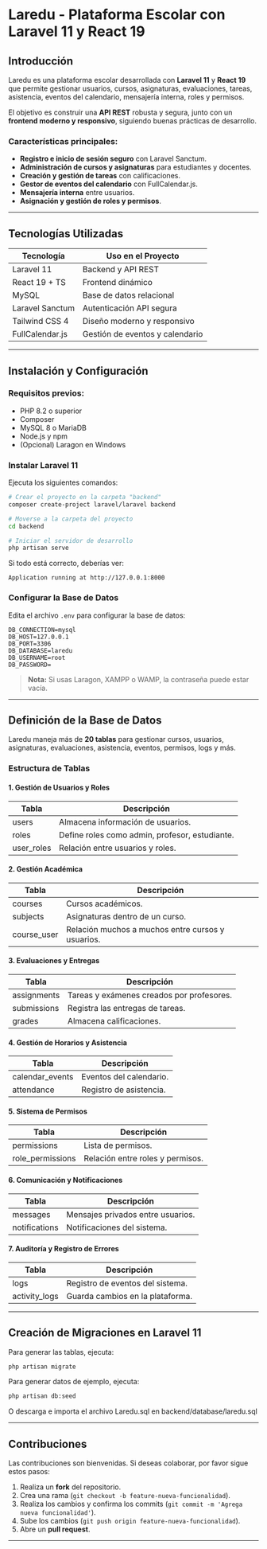 # Laredu - Plataforma Escolar con Laravel 11 y React 19

## Introducción
Laredu es una plataforma escolar desarrollada con **Laravel 11** y **React 19** que permite gestionar usuarios, cursos, asignaturas, evaluaciones, tareas, asistencia, eventos del calendario, mensajería interna, roles y permisos.

El objetivo es construir una **API REST** robusta y segura, junto con un **frontend moderno y responsivo**, siguiendo buenas prácticas de desarrollo.

### Características principales:
- **Registro e inicio de sesión seguro** con Laravel Sanctum.
- **Administración de cursos y asignaturas** para estudiantes y docentes.
- **Creación y gestión de tareas** con calificaciones.
- **Gestor de eventos del calendario** con FullCalendar.js.
- **Mensajería interna** entre usuarios.
- **Asignación y gestión de roles y permisos**.

---

## Tecnologías Utilizadas

| Tecnología        | Uso en el Proyecto                |
|--------------------|---------------------------------|
| Laravel 11        | Backend y API REST             |
| React 19 + TS     | Frontend dinámico              |
| MySQL            | Base de datos relacional       |
| Laravel Sanctum  | Autenticación API segura      |
| Tailwind CSS 4   | Diseño moderno y responsivo   |
| FullCalendar.js  | Gestión de eventos y calendario |

---

## Instalación y Configuración

### **Requisitos previos:**
- PHP 8.2 o superior
- Composer
- MySQL 8 o MariaDB
- Node.js y npm
- (Opcional) Laragon en Windows

### **Instalar Laravel 11**
Ejecuta los siguientes comandos:
```sh
# Crear el proyecto en la carpeta "backend"
composer create-project laravel/laravel backend

# Moverse a la carpeta del proyecto
cd backend

# Iniciar el servidor de desarrollo
php artisan serve
```
Si todo está correcto, deberías ver:
```
Application running at http://127.0.0.1:8000
```

### **Configurar la Base de Datos**
Edita el archivo `.env` para configurar la base de datos:
```env
DB_CONNECTION=mysql
DB_HOST=127.0.0.1
DB_PORT=3306
DB_DATABASE=laredu
DB_USERNAME=root
DB_PASSWORD=
```

> **Nota:** Si usas Laragon, XAMPP o WAMP, la contraseña puede estar vacía.

---

## Definición de la Base de Datos

Laredu maneja más de **20 tablas** para gestionar cursos, usuarios, asignaturas, evaluaciones, asistencia, eventos, permisos, logs y más.

### **Estructura de Tablas**

#### 1. **Gestión de Usuarios y Roles**
| Tabla        | Descripción |
|-------------|-------------|
| users       | Almacena información de usuarios. |
| roles       | Define roles como admin, profesor, estudiante. |
| user_roles  | Relación entre usuarios y roles. |

#### 2. **Gestión Académica**
| Tabla        | Descripción |
|-------------|-------------|
| courses     | Cursos académicos. |
| subjects    | Asignaturas dentro de un curso. |
| course_user | Relación muchos a muchos entre cursos y usuarios. |

#### 3. **Evaluaciones y Entregas**
| Tabla       | Descripción |
|------------|-------------|
| assignments | Tareas y exámenes creados por profesores. |
| submissions | Registra las entregas de tareas. |
| grades      | Almacena calificaciones. |

#### 4. **Gestión de Horarios y Asistencia**
| Tabla            | Descripción |
|-----------------|-------------|
| calendar_events | Eventos del calendario. |
| attendance      | Registro de asistencia. |

#### 5. **Sistema de Permisos**
| Tabla            | Descripción |
|-----------------|-------------|
| permissions     | Lista de permisos. |
| role_permissions | Relación entre roles y permisos. |

#### 6. **Comunicación y Notificaciones**
| Tabla       | Descripción |
|------------|-------------|
| messages   | Mensajes privados entre usuarios. |
| notifications | Notificaciones del sistema. |

#### 7. **Auditoría y Registro de Errores**
| Tabla          | Descripción |
|--------------|-------------|
| logs         | Registro de eventos del sistema. |
| activity_logs | Guarda cambios en la plataforma. |

---

## Creación de Migraciones en Laravel 11
Para generar las tablas, ejecuta:
```sh
php artisan migrate
```
Para generar datos de ejemplo, ejecuta:
```sh
php artisan db:seed
```
O descarga e importa el archivo Laredu.sql en backend/database/laredu.sql

---

## Contribuciones
Las contribuciones son bienvenidas. Si deseas colaborar, por favor sigue estos pasos:
1. Realiza un **fork** del repositorio.
2. Crea una rama (`git checkout -b feature-nueva-funcionalidad`).
3. Realiza los cambios y confirma los commits (`git commit -m 'Agrega nueva funcionalidad'`).
4. Sube los cambios (`git push origin feature-nueva-funcionalidad`).
5. Abre un **pull request**.

---
